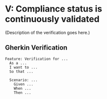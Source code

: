 # V: Compliance status is continuously validated

(Description of the verification goes here.)

## Gherkin Verification

```gherkin
Feature: Verification for ...
  As a ...
  I want to ...
  So that ...

  Scenario: ...
    Given ...
    When ...
    Then ...
```
